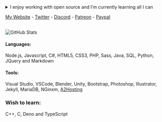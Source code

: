 <details>
  <summary>I enjoy working with open source and I’m currently learning all I can</summary>
  😮 You found me! 🎃 
</details>

[My Website](https://bunny.cc/) - [Twitter](https://twitter.com/zfbTony/) - [Discord](https://discord.gg/Td7a6j4/) - [Patreon](https://www.patreon.com/zfbx/) - [Paypal](https://paypal.me/zfbx/)

<br />

<img alt="GitHub Stats" src="https://github-readme-stats.vercel.app/api?username=zfbx&show_icons=true&hide_border=true&count_private=true&theme=dracula">

#### Languages:
Node.js, Javascript, C#, HTML5, CSS3, PHP, Sass, Java, SQL, Python, JQuery and Markdown

#### Tools:
Visual Studio, VSCode, Blender, Unity, Bootstrap, Photoshop, Illustrator, Jekyll, MariaDB, NGinxm, [A2Hosting](http://www.a2hosting.com/refer/194440)

### Wish to learn:
C++, C, Deno and TypeScript
